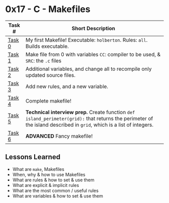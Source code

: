  # 0x17 - C - Makefiles
Task # | Short Description
-------|------------
[Task 0](0-Makefile) | My first Makefile! Executable: `holberton`. Rules: `all`. Builds executable.
[Task 1](1-Makefile) | Make file from 0 with variables `CC`: compiler to be used, & `SRC`: the `.c` files
[Task 2](2-Makefile) | Additional variables, and change all to recompile only updated source files.
[Task 3](3-Makefile) | Add new rules, and a new variable.
[Task 4](4-Makefile) | Complete makefile!
[Task 5](5-island_perimeter.py) | **Technical interview prep.** Create function `def island_perimeter(grid):` that returns the perimeter of the island described in `grid`, which is a list of integers.
[Task 6](100-Makefile) | **ADVANCED** Fancy makefile!

 ## Lessons Learned
* What are `make`, Makefiles
* When, why & how to use Makefiles
* What are rules & how to set & use them
* What are explicit & implicit rules
* What are the most common / useful rules
* What are variables & how to set & use them
